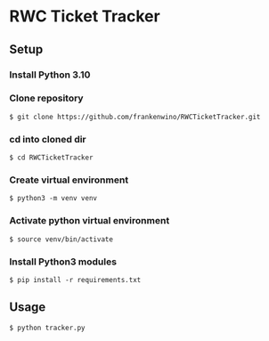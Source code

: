 # RWC Ticket Tracker

## Setup
### Install Python 3.10

### Clone repository
```
$ git clone https://github.com/frankenwino/RWCTicketTracker.git
```

### cd into cloned dir
```
$ cd RWCTicketTracker
```

### Create virtual environment
```
$ python3 -m venv venv 
```

### Activate python virtual environment
```
$ source venv/bin/activate 
```

### Install Python3 modules
```
$ pip install -r requirements.txt
```

## Usage
```
$ python tracker.py
```

